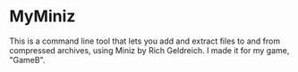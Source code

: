 # MyMiniz

This is a command line tool that lets you add and extract files to and from compressed archives, using Miniz by Rich Geldreich.
I made it for my game, "GameB".
 
